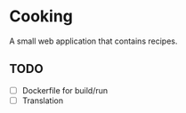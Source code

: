 # Cooking

A small web application that contains recipes.

## TODO

* [ ] Dockerfile for build/run
* [ ] Translation